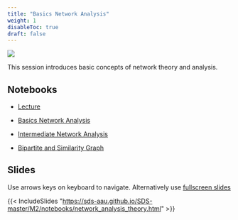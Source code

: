 ```yaml
---
title: "Basics Network Analysis"
weight: 1
disableToc: true
draft: false
---
```


![](https://raw.githubusercontent.com/aaubs/ds-master/main/media/hearder_goldie_space_6.png)

This session introduces basic concepts of network theory and analysis.

   
## Notebooks

* [Lecture](https://colab.research.google.com/github/aaubs/ds-master/blob/main/courses/ds4b-m2-1-nw/notebooks/Lecture5.ipynb)

* [Basics Network Analysis](https://colab.research.google.com/github/aaubs/ds-master/blob/main/courses/ds4b-m2-1-nw/notebooks/M2_Networks_hands_on_in_python_24.ipynb)

* [Intermediate Network Analysis](https://colab.research.google.com/github/aaubs/ds-master/blob/main/courses/ds4b-m2-1-nw/notebooks/M2_Directed_Networks_hands_on_Python_24.ipynb)


* [Bipartite and Similarity Graph](https://colab.research.google.com/github/aaubs/ds-master/blob/main/courses/ds4b-m2-1-nw/notebooks/M2_Bipartite_graphs_in_Python_24.ipynb)



## Slides

  Use arrows keys on keyboard to navigate. Alternatively use [fullscreen slides](https://sds-aau.github.io/SDS-master/M2/notebooks/network_analysis_theory.html)
    
  {{< IncludeSlides "https://sds-aau.github.io/SDS-master/M2/notebooks/network_analysis_theory.html" >}}

